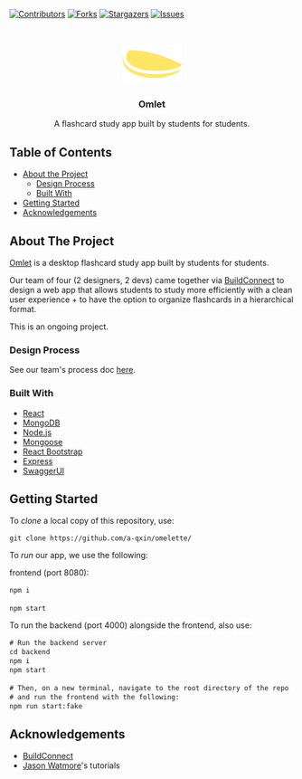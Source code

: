 [![Contributors][contributors-shield]][contributors-url]
[![Forks][forks-shield]][forks-url]
[![Stargazers][stars-shield]][stars-url]
[![Issues][issues-shield]][issues-url]

<br />
<p align="center">
  <a href="https://github.com/a-qxin/omelette/">
    <img src="./public/images/omlet-logo.png" alt="Logo" height="70">
  </a>

  <h3 align="center">Omlet</h3>

  <p align="center">
    A flashcard study app built by students for students. 
    <!-- <br />
    <a href="/">View Demo</a>
    ·
    <a href="https://www.buildconnect.io">BuildConnect</a>-->
  </p>
</p>

<!-- TABLE OF CONTENTS -->
## Table of Contents

* [About the Project](#about-the-project)
  * [Design Process](#design-process) 
  * [Built With](#built-with)
* [Getting Started](#getting-started)<!-- * [Contact](#contact) -->
* [Acknowledgements](#acknowledgements)

## About The Project

[Omlet](https://github.com/a-qxin/omelette/) is a desktop flashcard study app built by students for students.

Our team of four (2 designers, 2 devs) came together via [BuildConnect](https://www.buildconnect.io) to design a web app that allows students to study more efficiently with a clean user experience + to have the option to organize flashcards in a hierarchical format.

This is an ongoing project.

### Design Process

See our team's process doc [here](https://drive.google.com/file/d/1_jRbWV8AJ_UtZRfgH_odVu6bytlavOL0/view).

### Built With

* [React](https://reactjs.org)
* [MongoDB](https://www.mongodb.com)
* [Node.js](https://nodejs.org/en/)
* [Mongoose](https://mongoosejs.com)
* [React Bootstrap](https://react-bootstrap.github.io)
* [Express](https://expressjs.com)
* [SwaggerUI](https://swagger.io/tools/swagger-ui/)

## Getting Started

To *clone* a local copy of this repository, use:
```
git clone https://github.com/a-qxin/omelette/
```

To *run* our app, we use the following:

frontend (port 8080):

``` 
npm i 

npm start
``` 

To run the backend (port 4000) alongside the frontend, also use:

```
# Run the backend server
cd backend
npm i
npm start

# Then, on a new terminal, navigate to the root directory of the repo
# and run the frontend with the following:
npm run start:fake
```

## Acknowledgements

* [BuildConnect](https://www.buildconnect.io)
* [Jason Watmore](https://jasonwatmore.com)'s tutorials

[contributors-shield]: https://img.shields.io/github/contributors/a-qxin/omelette.svg?style=flat-square
[contributors-url]: https://github.com/a-qxin/omelette/graphs/contributors
[forks-shield]: https://img.shields.io/github/forks/a-qxin/omelette
[forks-url]: https://github.com/a-qxin/omelette/network/members
[stars-shield]: https://img.shields.io/github/stars/a-qxin/omelette
[stars-url]: https://github.com/a-qxin/omelette/stargazers
[issues-shield]: https://img.shields.io/github/issues/a-qxin/omelette
[issues-url]: https://github.com/a-qxin/omelette/issues
